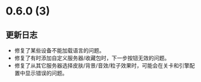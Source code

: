 # 0.6.0 (3)

## 更新日志

- 修复了某些设备不能加载语言的问题。
- 修复了有时添加自定义服务器/收藏包时，下一步按钮无效的问题。
- 修复了从其它服务器选择皮肤/背景/音效/粒子效果时，可能会在关卡和引擎配置中显示错误的问题。
